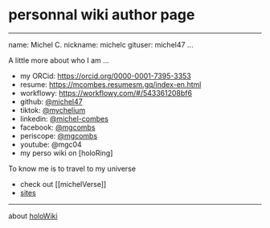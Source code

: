 # personnal wiki author page

---
name: Michel C.
nickname: michelc
gituser: michel47
...


A little more about who I am ...

 * my ORCid: https://orcid.org/0000-0001-7395-3353
 * resume: https://mcombes.resumesm.gq/index-en.html
 * workflowy: https://workflowy.com/#/543361208bf6
 * github: [@michel47](https://github.com/michel47)
 * tiktok: [@mychelium](https://tiktok.com/@mychelium)
 * linkedin: [@michel-combes](https://linkedin.com/in/michel-combes)
 * facebook: [@mgcombs](https://fb.com/mgcombs)
 * periscope: [@mgcombs](https://periscope.tv/mgcombs)
 * youtube: @mgc04
 * my perso wiki on [holoRing]


To know me is to travel to my universe 

 - check out [[michelVerse]]
 - [sites](sites) 

----
about [holoWiki](https://gitlab.com/kin4/holowiki/-/blob/master/holoWiki.pdf)
